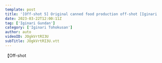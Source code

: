 ```yaml
---
template: post
title: '[Off-shot 5] Original canned food production off-shot [Iginari Tohoku product]'
date: 2023-03-22T12:00:11Z
tag: ['Iginari Gundan']
category: ['Iginari Tohokusan']
author: auto 
videoID: JOgkVrtRI3U
subTitle: JOgkVrtRI3U.vtt
---
```

【Off-shot